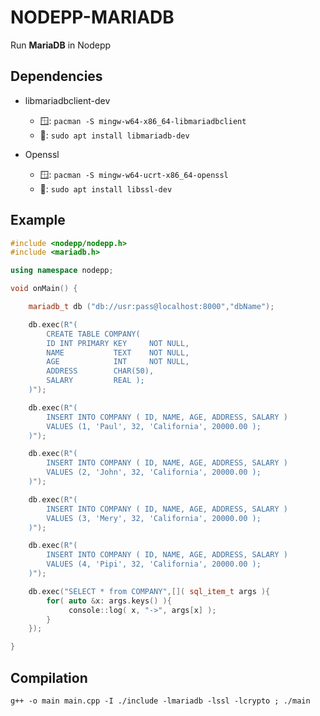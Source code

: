# NODEPP-MARIADB
Run **MariaDB** in Nodepp

## Dependencies

- libmariadbclient-dev
  - 🪟: `pacman -S mingw-w64-x86_64-libmariadbclient`
  - 🐧: `sudo apt install libmariadb-dev`

- Openssl
  - 🪟: `pacman -S mingw-w64-ucrt-x86_64-openssl`
  - 🐧: `sudo apt install libssl-dev`

## Example
```cpp
#include <nodepp/nodepp.h>
#include <mariadb.h>

using namespace nodepp;

void onMain() {

    mariadb_t db ("db://usr:pass@localhost:8000","dbName");

    db.exec(R"(
        CREATE TABLE COMPANY(
        ID INT PRIMARY KEY     NOT NULL,
        NAME           TEXT    NOT NULL,
        AGE            INT     NOT NULL,
        ADDRESS        CHAR(50),
        SALARY         REAL );
    )");

    db.exec(R"(
        INSERT INTO COMPANY ( ID, NAME, AGE, ADDRESS, SALARY )
        VALUES (1, 'Paul', 32, 'California', 20000.00 );
    )");

    db.exec(R"(
        INSERT INTO COMPANY ( ID, NAME, AGE, ADDRESS, SALARY )
        VALUES (2, 'John', 32, 'California', 20000.00 );
    )");

    db.exec(R"(
        INSERT INTO COMPANY ( ID, NAME, AGE, ADDRESS, SALARY )
        VALUES (3, 'Mery', 32, 'California', 20000.00 );
    )");

    db.exec(R"(
        INSERT INTO COMPANY ( ID, NAME, AGE, ADDRESS, SALARY )
        VALUES (4, 'Pipi', 32, 'California', 20000.00 );
    )");

    db.exec("SELECT * from COMPANY",[]( sql_item_t args ){
        for( auto &x: args.keys() ){
             console::log( x, "->", args[x] );
        }
    });

}
```

## Compilation
`g++ -o main main.cpp -I ./include -lmariadb -lssl -lcrypto ; ./main`
